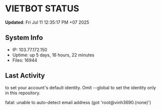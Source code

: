 # VIETBOT STATUS
**Updated**: Fri Jul 11 12:35:17 PM +07 2025

## System Info
- IP: 103.77.172.150
- Uptime: up 5 days, 16 hours, 22 minutes
- Files: 16944

## Last Activity

to set your account's default identity.
Omit --global to set the identity only in this repository.

fatal: unable to auto-detect email address (got 'root@vinh3690.(none)')
